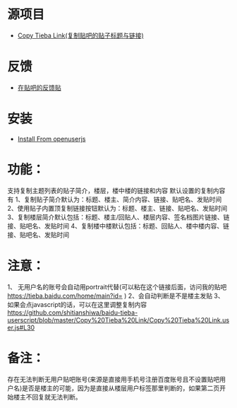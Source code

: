 # 源项目
* [Copy Tieba Link(复制贴吧的贴子标题与链接)](https://greasyfork.org/en/scripts/17375-copy-tieba-link)
# 反馈
- [在贴吧的反馈贴](https://tieba.baidu.com/p/6393045120)
# 安装
- [Install From openuserjs](https://openuserjs.org/scripts/shitianshiwa/Copy_Tieba_Link)
# 功能：
支持复制主题列表的贴子简介，楼层，楼中楼的链接和内容
默认设置的复制内容有
1、复制贴子简介默认为：标题、楼主、简介内容、链接、贴吧名、发贴时间
2、使用贴子内置顶复制链接按钮默认为：标题、楼主、链接、贴吧名、发贴时间
3、复制楼层简介默认包括：标题、楼主/回贴人、楼层内容、签名档图片链接、链接、贴吧名、发贴时间
4、复制楼中楼默认包括：标题、回贴人、楼中楼内容、链接、贴吧名、发贴时间

# 注意：
1、 无用户名的账号会自动用portrait代替(可以粘在这个链接后面，访问我的贴吧 https://tieba.baidu.com/home/main?id= )
2、会自动判断是不是楼主发贴
3、 如果会点javascript的话，可以在这里调整复制内容 https://github.com/shitianshiwa/baidu-tieba-userscript/blob/master/Copy%20Tieba%20Link/Copy%20Tieba%20Link.user.js#L30

# 备注：
存在无法判断无用户贴吧账号(来源是直接用手机号注册百度账号且不设置贴吧用户名)是否是楼主的可能，因为是直接从楼层用户标签那里判断的，如果第二页开始楼主不回复就无法判断。

